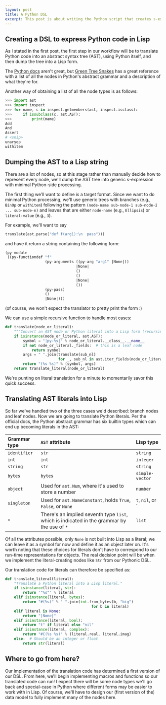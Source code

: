 ```yaml
---
layout: post
title: A Python DSL
excerpt: This post is about writing the Python script that creates s-expressions representing the Python program.
---
```



## Creating a DSL to express Python code in Lisp

As I stated in the first post, the first step in our workflow will be
to translate Python code into an abstract syntax tree (AST), using
Python itself, and then dump the tree into a Lisp form.

The [Python docs](https://docs.python.org/3.4/library/ast.html) aren't
great, but
[Green Tree Snakes](http://greentreesnakes.readthedocs.org/en/latest/nodes.html)
has a great reference with a list of all the nodes in Python's
abstract grammar and a description of what they're for.

Another way of obtaining a list of all the node types is as follows:

~~~ python
>>> import ast
>>> import inspect
>>> for name, c in inspect.getmembers(ast, inspect.isclass):
>>>     if issubclass(c, ast.AST):
>>>         print(name)
Add
And
Assert
# <snip>
unaryop
withitem
~~~


## Dumping the AST to a Lisp string

There are a lot of nodes, so at this stage rather than manually decide
how to represent every node, we'll dump the AST tree into generic
s-expression with minimal Python-side processing.

The first thing we'll want to define is a target format. Since we want
to do minimal Python processing, we'll use generic trees with branches
(e.g., `BinOp` or `withitem`) following the pattern `(node-name
sub-node-1 sub-node-2 ... sub-node-n)` and leaves that are either
`node-name` (e.g., `Ellipsis`) or `literal-value` (e.g., `3`).

For example, we'll want to say

~~~ python
translate(ast.parse("def f(arg1):\n  pass")))
~~~

and have it return a string containing the following form:

~~~ lisp
(py-module
 ((py-functiondef "f"
                  (py-arguments ((py-arg "arg1" |None|))
                                |None|
                                ()
                                ()
                                |None|
                                ())
                  (py-pass)
                  ()
                  |None|)))
~~~

(of course, we won't expect the translator to pretty print the form :)

We can use a simple recursive function to handle most cases:

~~~ python
def translate(node_or_literal):
    """Convert an AST node or Python literal into a Lisp form (recursively)."""
    if isinstance(node_or_literal, ast.AST):
        symbol = "|py-%s|" % node_or_literal.__class__.__name__
        if not node_or_literal._fields:  # this is a leaf node
            return symbol
        args = " ".join(translate(sub_nl)
                        for _, sub_nl in ast.iter_fields(node_or_literal))
        return "(%s %s)" % (symbol, args)
    return translate_literal(node_or_literal)
~~~

We're punting on literal translation for a minute to momentarily savor
this quick success.

## Translating AST literals into Lisp

So far we've handled two of the three cases we'd described: branch
nodes and leaf nodes. Now we are going to translate Python
literals. Per the official docs, the Python abstract grammar has six
builtin types which can end up becoming literals in the AST:

| Grammar type | `AST` attribute      | Lisp type |
|:-------------|:---------------------|:----------|
| `identifier` | `str`                | `string`
| `int`        | `int`                | `integer`
| `string`     | `str`                | `string`
| `bytes`      | `bytes`              | `simple-vector`
| `object`     | Used for `ast.Num`, where it's used to store a number | `number`
| `singleton`  | Used for `ast.NameConstant`, holds `True`, `False`,  or `None` | `t`, `nil`, or `|None|`
| `*`          | There's an implied seventh type `list`, which is indicated in the grammar by the use of `*` | `list`

Of all the attributes possible, only `None` is not built into Lisp as
a literal; we can leave it as a symbol for now and define it as an
object later on. It's worth noting that these choices for literals
don't have to correspond to our run-time representations for
objects. The real decision point will be when we implement the
literal-creating nodes like `Str` from our Pythonic DSL.

Our translation code for literals can therefore be specified as:

~~~ python
def translate_literal(literal):
    "Translate a Python literal into a Lisp literal."
    if isinstance(literal, str):
        return '"%s"' % literal
    elif isinstance(literal, bytes):
        return "#(%s)" % " ".join(int.from_bytes(b, "big")
                                       for b in literal)
    elif literal is None:
        return "|None|"
    elif isinstance(literal, bool):
        return "t" if literal else "nil"
    elif isinstance(literal, complex):
        return "#C(%s %s)" % (literal.real, literal.imag)
    else:  # Should be an integer or float
        return str(literal)
~~~


## Where to go from here?

Our implementation of the translation code has determined a first
version of our DSL. From here, we'll begin implementing macros and
functions so our translated code can run! I expect there will be some
node types we'll go back and special-case in Python where different
forms may be easier to work with in Lisp. Of course, we'll have to
design our (first version of the) data model to fully implement many
of the nodes here.
